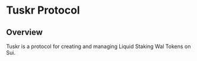 # Tuskr Protocol

## Overview

Tuskr is a protocol for creating and managing Liquid Staking Wal Tokens on Sui.
